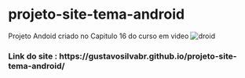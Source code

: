 # projeto-site-tema-android
Projeto Andoid criado no Capitulo 16 do curso em video 
![droid](https://user-images.githubusercontent.com/79516858/162762893-f04c63e6-3ace-42bd-983e-832ed9e25b55.PNG)

<h3>Link do site : https://gustavosilvabr.github.io/projeto-site-tema-android/</h3>
